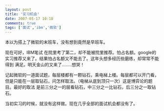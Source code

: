 ```yaml
---
layout: post
title: '实习机会'
date: 2007-05-17 10:18
comments: true
tags: ['面试','ibm','微软']
---
```


本以为搭上了微软的末班车，没有想到竟然是早班车。

现在可好，IBM笔试 在院里考了第二，却不能被院里推荐。怕占名额。google的实习推荐又来了。结果怕占名额又不能去了。这年头想多经历些磨练，却常常不能得到
满足。明天金山的又来了........想哭！

记起微软的一道面试题，每层楼都有一颗钻石，乘电梯上楼。每层都可以开门看，但是只能在一层取钻石，问怎样取法。（电梯从底到顶只一次）这是博弈论的题目。最好的取法
是前三分之一的层看钻石，中三分之一比钻石，后三分之一取钻石。

当初实习的时候，就没有这样做。现在几乎全部的面试机会都没有了。


